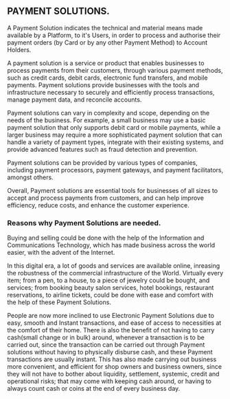 ## PAYMENT SOLUTIONS.

A Payment Solution indicates the technical and material means made available by a Platform, to it's Users, in order to process and authorise their payment orders (by Card or by any other Payment Method) to Account Holders.

A payment solution is a service or product that enables businesses to process payments from their customers, through various payment methods, such as credit cards, debit cards, electronic fund transfers, and mobile payments. Payment solutions provide businesses with the tools and infrastructure necessary to securely and efficiently process transactions, manage payment data, and reconcile accounts.

Payment solutions can vary in complexity and scope, depending on the needs of the business. For example, a small business may use a basic payment solution that only supports debit card or mobile payments, while a larger business may require a more sophisticated payment solution that can handle a variety of payment types, integrate with their existing systems, and provide advanced features such as fraud detection and prevention.

Payment solutions can be provided by various types of companies, including payment processors, payment gateways, and payment facilitators, amongst others.

Overall, Payment solutions are essential tools for businesses of all sizes to accept and process payments from customers, and can help improve efficiency, reduce costs, and enhance the customer experience.


### Reasons why Payment Solutions are needed.

Buying and selling could be done with the help of the Information and Communications Technology, which has made business across the world easier, with the advent of the Internet.

In this digital era, a lot of goods and services are available online, inreasing the robustness of the commercial infrastructure of the World. Virtually every item; from a pen, to a house, to a piece of jewelry could be bought, and services; from booking beauty salon services, hotel bookings, restaurant reservations, to airline tickets, could be done with ease and comfort with the help of these Payment Solutions.

People are now more inclined to use Electronic Payment Solutions due to easy, smooth and Instant transactions, and ease of access to necessities at the comfort of their home. There is also the benefit of not having to carry cash(small change or in bulk) around, whenever a transaction is to be carried out, since the transaction can be carried out through Payment solutions without having to physically disburse cash, and these Payment transactions are usually instant. This has also made carrying out business more convenient, and efficient for shop owners and business owners, since they will not have to bother about liquidity, settlement, systemic, credit and operational risks; that may come with keeping cash around, or having to always count cash or coins at the end of every business day.
